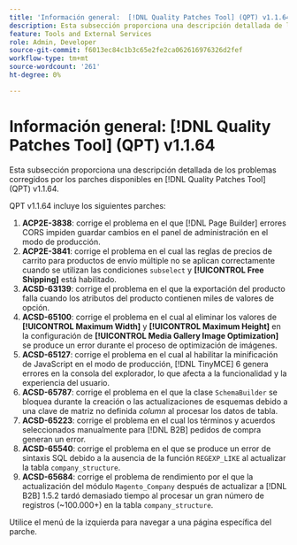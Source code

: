 ```yaml
---
title: 'Información general:  [!DNL Quality Patches Tool] (QPT) v1.1.64'
description: Esta subsección proporciona una descripción detallada de los problemas corregidos por los parches disponibles en  [!DNL Quality Patches Tool] (QPT) v1.1.64.
feature: Tools and External Services
role: Admin, Developer
source-git-commit: f6013ec84c1b3c65e2fe2ca062616976326d2fef
workflow-type: tm+mt
source-wordcount: '261'
ht-degree: 0%

---
```


# Información general: [!DNL Quality Patches Tool] (QPT) v1.1.64

Esta subsección proporciona una descripción detallada de los problemas corregidos por los parches disponibles en [!DNL Quality Patches Tool] (QPT) v1.1.64.

QPT v1.1.64 incluye los siguientes parches:

1. **ACP2E-3838**: corrige el problema en el que [!DNL Page Builder] errores CORS impiden guardar cambios en el panel de administración en el modo de producción.
1. **ACP2E-3841**: corrige el problema en el cual las reglas de precios de carrito para productos de envío múltiple no se aplican correctamente cuando se utilizan las condiciones `subselect` y **[!UICONTROL Free Shipping]** está habilitado.
1. **ACSD-63139**: corrige el problema en el que la exportación del producto falla cuando los atributos del producto contienen miles de valores de opción.
1. **ACSD-65100**: corrige el problema en el cual al eliminar los valores de **[!UICONTROL Maximum Width]** y **[!UICONTROL Maximum Height]** en la configuración de **[!UICONTROL Media Gallery Image Optimization]** se produce un error durante el proceso de optimización de imágenes.
1. **ACSD-65127**: corrige el problema en el cual al habilitar la minificación de JavaScript en el modo de producción, [!DNL TinyMCE] 6 genera errores en la consola del explorador, lo que afecta a la funcionalidad y la experiencia del usuario.
1. **ACSD-65787**: corrige el problema en el que la clase `SchemaBuilder` se bloquea durante la creación o las actualizaciones de esquemas debido a una clave de matriz no definida *column* al procesar los datos de tabla.
1. **ACSD-65223**: corrige el problema en el cual los términos y acuerdos seleccionados manualmente para [!DNL B2B] pedidos de compra generan un error.
1. **ACSD-65540**: corrige el problema en el que se produce un error de sintaxis SQL debido a la ausencia de la función `REGEXP_LIKE` al actualizar la tabla `company_structure`.
1. **ACSD-65684**: corrige el problema de rendimiento por el que la actualización del módulo `Magento_Company` después de actualizar a [!DNL B2B] 1.5.2 tardó demasiado tiempo al procesar un gran número de registros (~100.000+) en la tabla `company_structure`.

Utilice el menú de la izquierda para navegar a una página específica del parche.
